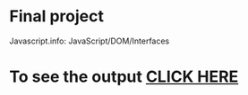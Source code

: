# Final project

Javascript.info: JavaScript/DOM/Interfaces

# To see the output [CLICK HERE](https://flipexe.github.io/github.io/)

